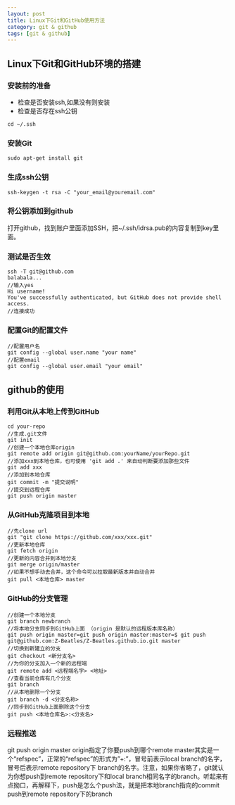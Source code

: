 ```yaml
---
layout: post
title: Linux下Git和GitHub使用方法
category: git & github
tags: [git & github]
---
```


## Linux下Git和GitHub环境的搭建

### 安装前的准备

* 检查是否安装ssh,如果没有则安装
* 检查是否存在ssh公钥

```
cd ~/.ssh
```

### 安装Git

```
sudo apt-get install git
```

### 生成ssh公钥

```linux
ssh-keygen -t rsa -C "your_email@youremail.com"
```

### 将公钥添加到github

打开github，找到账户里面添加SSH，把~/.ssh/idrsa.pub的内容复制到key里面。

### 测试是否生效

```
ssh -T git@github.com
balabala...
//输入yes
Hi username! 
You've successfully authenticated, but GitHub does not provide shell access.
//连接成功
```

### 配置Git的配置文件

```
//配置用户名
git config --global user.name "your name" 
//配置email
git config --global user.email "your email" 
```

## github的使用

### 利用Git从本地上传到GitHub

```
cd your-repo
//生成.git文件
git init
//创建一个本地仓库origin
git remote add origin git@github.com:yourName/yourRepo.git
//添加xxx到本地仓库，也可使用 'git add .' 来自动判断要添加那些文件
git add xxx 
//添加到本地仓库
git commit -m "提交说明"
//提交到远程仓库
git push origin master 
```

### 从GitHub克隆项目到本地

```
//先clone url
git "git clone https://github.com/xxx/xxx.git"
//更新本地仓库
git fetch origin
//更新的内容合并到本地分支
git merge origin/master
//如果不想手动去合并，这个命令可以拉取最新版本并自动合并
git pull <本地仓库> master
```

### GitHub的分支管理

```
//创建一个本地分支
git branch newbranch
//将本地分支同步到GitHub上面 （origin 是默认的远程版本库名称）
git push origin master=git push origin master:master=$ git push git@github.com:Z-Beatles/Z-Beatles.github.io.git master
//切换到新建立的分支
git checkout <新分支名>
//为你的分支加入一个新的远程端
git remote add <远程端名字> <地址>
//查看当前仓库有几个分支
git branch
//从本地删除一个分支
git branch -d <分支名称>
//同步到GitHub上面删除这个分支
git push <本地仓库名>:<分支名>

```
### 远程推送
git push origin master
origin指定了你要push到哪个remote
master其实是一个“refspec”，正常的“refspec”的形式为”+<src>:<dst>”，冒号前表示local branch的名字，冒号后表示remote repository下 branch的名字。注意，如果你省略了<dst>，git就认为你想push到remote repository下和local branch相同名字的branch。听起来有点拗口，再解释下，push是怎么个push法，就是把本地branch指向的commit push到remote repository下的branch
